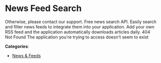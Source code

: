 # News Feed Search


Otherwise, please contact our support. Free news search API. Easily search and filter news feeds to integrate them into your application. Add your own RSS feed and the application automatically downloads articles daily. 404 Not Found The application you're trying to access doesn't seem to exist



**Categories**:
- [News & Feeds](https://github.com/apis-list/apis-list#news-and-feeds)




